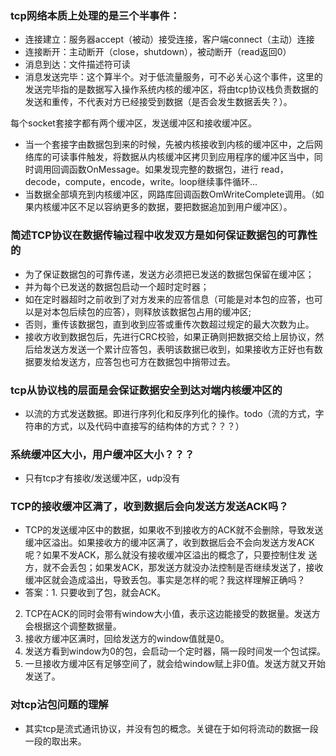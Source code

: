 ### tcp网络本质上处理的是三个半事件：
* 连接建立：服务器accept（被动）接受连接，客户端connect（主动）连接
* 连接断开：主动断开（close，shutdown），被动断开（read返回0）
* 消息到达：文件描述符可读
* 消息发送完毕：这个算半个。对于低流量服务，可不必关心这个事件，这里的发送完毕指的是数据写入操作系统内核的缓冲区，将由tcp协议栈负责数据的发送和重传，不代表对方已经接受到数据（是否会发生数据丢失？）。

每个socket套接字都有两个缓冲区，发送缓冲区和接收缓冲区。
* 当一个套接字由数据包到来的时候，先被内核接收到内核的缓冲区中，之后网络库的可读事件触发，将数据从内核缓冲区拷贝到应用程序的缓冲区当中，同时调用回调函数OnMessage。如果发现完整的数据包，进行
read，decode，compute，encode，write。loop继续事件循环...
* 当数据全部填充到内核缓冲区，网路库回调函数OmWriteComplete调用。（如果内核缓冲区不足以容纳更多的数据，要把数据追加到用户缓冲区）。

### 简述TCP协议在数据传输过程中收发双方是如何保证数据包的可靠性的
* 为了保证数据包的可靠传递，发送方必须把已发送的数据包保留在缓冲区； 
* 并为每个已发送的数据包启动一个超时定时器； 
* 如在定时器超时之前收到了对方发来的应答信息（可能是对本包的应答，也可以是对本包后续包的应答），则释放该数据包占用的缓冲区; 
* 否则，重传该数据包，直到收到应答或重传次数超过规定的最大次数为止。
* 接收方收到数据包后，先进行CRC校验，如果正确则把数据交给上层协议，然后给发送方发送一个累计应答包，表明该数据已收到，如果接收方正好也有数据要发给发送方，应答包也可方在数据包中捎带过去。

### tcp从协议栈的层面是会保证数据安全到达对端内核缓冲区的
* 以流的方式发送数据。即进行序列化和反序列化的操作。todo（流的方式，字符串的方式，以及代码中直接写的结构体的方式？？？）


### 系统缓冲区大小，用户缓冲区大小？？？
* 只有tcp才有接收/发送缓冲区，udp没有

### TCP的接收缓冲区满了，收到数据后会向发送方发送ACK吗？
* TCP的发送缓冲区中的数据，如果收不到接收方的ACK就不会删除，导致发送缓冲区溢出。如果接收方的缓冲区满了，收到数据后会不会向发送方发ACK呢？如果不发ACK，那么就没有接收缓冲区溢出的概念了，只要控制住发 送方，就不会丢包；如果发ACK，那发送方就没办法控制是否继续发送了，接收缓冲区就会造成溢出，导致丢包。事实是怎样的呢？我这样理解正确吗？
* 答案：1. 只要收到了包，就会ACK。
2. TCP在ACK的同时会带有window大小值，表示这边能接受的数据量。发送方会根据这个调整数据量。
3. 接收方缓冲区满时，回给发送方的window值就是0。
4. 发送方看到window为0的包，会启动一个定时器，隔一段时间发一个包试探。
5. 一旦接收方缓冲区有足够空间了，就会给window赋上非0值。发送方就又开始发送了。

### 对tcp沾包问题的理解
* 其实tcp是流式通讯协议，并没有包的概念。关键在于如何将流动的数据一段一段的取出来。
